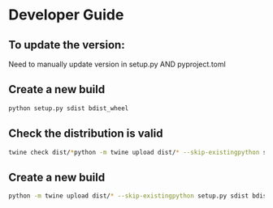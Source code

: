 # Developer Guide

## To update the version:
Need to manually update version in setup.py AND pyproject.toml

## Create a new build
```bash
python setup.py sdist bdist_wheel
```

## Check the distribution is valid
```bash
twine check dist/*python -m twine upload dist/* --skip-existingpython setup.py sdist bdist_wheel
```

## Create a new build
```bash
python -m twine upload dist/* --skip-existingpython setup.py sdist bdist_wheel
```



